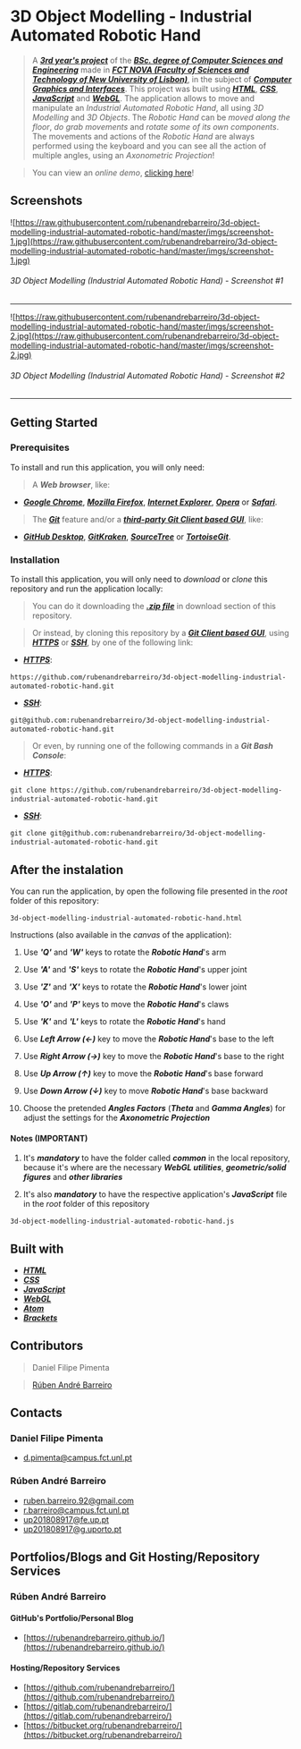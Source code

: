 # 3D Object Modelling - Industrial Automated Robotic Hand

> A [**_3rd year's project_**](http://www.unl.pt/guia/2018/fct/UNLGI_getCurso?curso=935) of the [**_BSc. degree of Computer Sciences and Engineering_**](https://www.fct.unl.pt/en/education/course/integrated-master-computer-science/) made in [**_FCT NOVA (Faculty of Sciences and Technology of New University of Lisbon)_**](https://www.fct.unl.pt/), in the subject of [**_Computer Graphics and Interfaces_**](http://www.unl.pt/guia/2018/fct/UNLGI_getUC?uc=8150). This project was built using [**_HTML_**](https://www.w3schools.com/html/), [**_CSS_**](https://www.w3schools.com/css/), [**_JavaScript_**](https://www.w3schools.com/js/) and [**_WebGL_**](https://get.webgl.org/). The application allows to move and manipulate an _Industrial Automated Robotic Hand_, all using _3D Modelling_ and _3D Objects_. The _Robotic Hand_ can be _moved along the floor_, _do grab movements_ and _rotate some of its own components_. The movements and actions of the _Robotic Hand_ are always performed using the keyboard and you can see all the action of multiple angles, using an _Axonometric Projection_!

> You can view an _online demo_, [clicking here](https://rubenandrebarreiro.github.io/projects/webgl/3d-object-modelling-industrial-automated-robotic-hand/3d-object-modelling-industrial-automated-robotic-hand.html)!


## Screenshots

![https://raw.githubusercontent.com/rubenandrebarreiro/3d-object-modelling-industrial-automated-robotic-hand/master/imgs/screenshot-1.jpg](https://raw.githubusercontent.com/rubenandrebarreiro/3d-object-modelling-industrial-automated-robotic-hand/master/imgs/screenshot-1.jpg)
###### 3D Object Modelling (Industrial Automated Robotic Hand) - Screenshot #1

***

![https://raw.githubusercontent.com/rubenandrebarreiro/3d-object-modelling-industrial-automated-robotic-hand/master/imgs/screenshot-2.jpg](https://raw.githubusercontent.com/rubenandrebarreiro/3d-object-modelling-industrial-automated-robotic-hand/master/imgs/screenshot-2.jpg)
###### 3D Object Modelling (Industrial Automated Robotic Hand) - Screenshot #2

***


## Getting Started

### Prerequisites
To install and run this application, you will only need:
> A **_Web browser_**, like:
* [**_Google Chrome_**](https://www.google.com/chrome/), [**_Mozilla Firefox_**](https://www.mozilla.org/), [**_Internet Explorer_**](https://www.microsoft.com/download/internet-explorer.aspx), [**_Opera_**](https://www.opera.com/) or [**_Safari_**](https://www.apple.com/safari/).
> The [**_Git_**](https://git-scm.com/) feature and/or a [**_third-party Git Client based GUI_**](https://git-scm.com/downloads/guis/), like:
* [**_GitHub Desktop_**](https://desktop.github.com/), [**_GitKraken_**](https://www.gitkraken.com/), [**_SourceTree_**](https://www.sourcetreeapp.com/) or [**_TortoiseGit_**](https://tortoisegit.org/).

### Installation
To install this application, you will only need to _download_ or _clone_ this repository and run the application locally:

> You can do it downloading the [**_.zip file_**](https://github.com/rubenandrebarreiro/3d-object-modelling-industrial-automated-robotic-hand/archive/master.zip) in download section of this repository.

> Or instead, by cloning this repository by a [**_Git Client based GUI_**](https://git-scm.com/downloads/guis), using [**_HTTPS_**](https://en.wikipedia.org/wiki/HTTPS) or [**_SSH_**](https://en.wikipedia.org/wiki/SSH_File_Transfer_Protocol), by one of the following link:
* [**_HTTPS_**](https://en.wikipedia.org/wiki/HTTPS):
```
https://github.com/rubenandrebarreiro/3d-object-modelling-industrial-automated-robotic-hand.git
```
* [**_SSH_**](https://en.wikipedia.org/wiki/SSH_File_Transfer_Protocol):
```
git@github.com:rubenandrebarreiro/3d-object-modelling-industrial-automated-robotic-hand.git
```

> Or even, by running one of the following commands in a **_Git Bash Console_**:
* [**_HTTPS_**](https://en.wikipedia.org/wiki/HTTPS):
```
git clone https://github.com/rubenandrebarreiro/3d-object-modelling-industrial-automated-robotic-hand.git
```
* [**_SSH_**](https://en.wikipedia.org/wiki/SSH_File_Transfer_Protocol):
```
git clone git@github.com:rubenandrebarreiro/3d-object-modelling-industrial-automated-robotic-hand.git
```

## After the instalation
You can run the application, by open the following file presented in the _root_ folder of this repository:
```
3d-object-modelling-industrial-automated-robotic-hand.html
```

Instructions (also available in the _canvas_ of the application):

1) Use **_'Q'_** and **_'W'_** keys to rotate the **_Robotic Hand_**'s arm

2) Use **_'A'_** and **_'S'_** keys to rotate the **_Robotic Hand_**'s upper joint

3) Use **_'Z'_** and **_'X'_** keys to rotate the **_Robotic Hand_**'s lower joint

4) Use **_'O'_** and **_'P'_** keys to move the **_Robotic Hand_**'s claws

5) Use **_'K'_** and **_'L'_** keys to rotate the **_Robotic Hand_**'s hand

6) Use **_Left Arrow (←)_** key to move the **_Robotic Hand_**'s base to the left

7) Use **_Right Arrow (→)_** key to move the **_Robotic Hand_**'s base to the right

8) Use **_Up Arrow (↑)_** key to move the **_Robotic Hand_**'s base forward

9) Use **_Down Arrow (↓)_** key to move **_Robotic Hand_**'s base backward

10) Choose the pretended **_Angles Factors_** (**_Theta_** and **_Gamma Angles_**) for adjust the settings for the **_Axonometric Projection_**


#### Notes (IMPORTANT)
1) It's **_mandatory_** to have the folder called **_common_** in the local repository, because it's where are the necessary **_WebGL utilities_**, **_geometric/solid figures_** and **_other libraries_**

2) It's also **_mandatory_** to have the respective application's **_JavaScript_** file in the _root_ folder of this repository
```
3d-object-modelling-industrial-automated-robotic-hand.js
```

## Built with
* [**_HTML_**](https://www.w3schools.com/html/)
* [**_CSS_**](https://www.w3schools.com/css/)
* [**_JavaScript_**](https://www.w3schools.com/js/)
* [**_WebGL_**](https://get.webgl.org/)
* [**_Atom_**](https://atom.io/)
* [**_Brackets_**](http://brackets.io/)

## Contributors
> Daniel Filipe Pimenta

> [Rúben André Barreiro](https://github.com/rubenandrebarreiro/)

## Contacts
### Daniel Filipe Pimenta
* [d.pimenta@campus.fct.unl.pt](mailto:d.pimenta@campus.fct.unl.pt)

### Rúben André Barreiro
* [ruben.barreiro.92@gmail.com](mailto:ruben.barreiro.92@gmail.com)
* [r.barreiro@campus.fct.unl.pt](mailto:r.barreiro@campus.fct.unl.pt)
* [up201808917@fe.up.pt](mailto:up201808917@fe.up.pt)
* [up201808917@g.uporto.pt](mailto:up201808917@g.uporto.pt)

## Portfolios/Blogs and Git Hosting/Repository Services

### Rúben André Barreiro
#### GitHub's Portfolio/Personal Blog
* [https://rubenandrebarreiro.github.io/](https://rubenandrebarreiro.github.io/)

#### Hosting/Repository Services
* [https://github.com/rubenandrebarreiro/](https://github.com/rubenandrebarreiro/)
* [https://gitlab.com/rubenandrebarreiro/](https://gitlab.com/rubenandrebarreiro/)
* [https://bitbucket.org/rubenandrebarreiro/](https://bitbucket.org/rubenandrebarreiro/)
